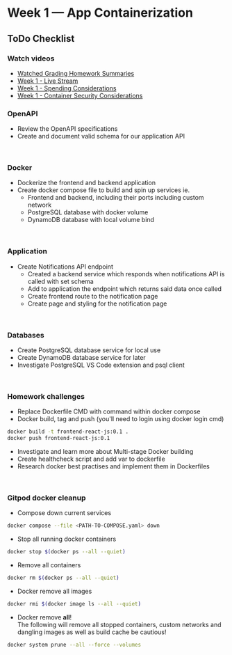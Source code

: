 # Week 1 — App Containerization

## ToDo Checklist<p>

### Watch videos
- [Watched Grading Homework Summaries](https://www.youtube.com/watch?v=FKAScachFgk&list=PLBfufR7vyJJ7k25byhRXJldB5AiwgNnWv&index=25)<br>
- [Week 1 - Live Stream](https://www.youtube.com/watch?v=zJnNe5Nv4tE&list=PLBfufR7vyJJ7k25byhRXJldB5AiwgNnWv&index=22)<br>
- [Week 1 - Spending Considerations](https://www.youtube.com/watch?v=OAMHu1NiYoI&list=PLBfufR7vyJJ7k25byhRXJldB5AiwgNnWv&index=24)<br>
- [Week 1 - Container Security Considerations](https://www.youtube.com/watch?v=OjZz4D0B-cA&list=PLBfufR7vyJJ7k25byhRXJldB5AiwgNnWv&index=25)<br>

### OpenAPI<p>

- Review the OpenAPI specifications
- Create and document valid schema for our application API
<br>

### Docker<p>

- Dockerize the frontend and backend application
- Create docker compose file to build and spin up services ie.
  - Frontend and backend, including their ports including custom network
  - PostgreSQL database with docker volume
  - DynamoDB database with local volume bind
<br>

### Application<p>

- Create Notifications API endpoint
  - Created a backend service which responds when notifications API is called with set schema
  - Add to application the endpoint which returns said data once called
  - Create frontend route to the notification page
  - Create page and styling for the notification page
<br>

### Databases<p>

- Create PostgreSQL database service for local use
- Create DynamoDB database service for later
- Investigate PostgreSQL VS Code extension and psql client
<br>

### Homework challenges<p>

- Replace Dockerfile CMD with command within docker compose
- Docker build, tag and push (you'll need to login using docker login cmd)
```sh
docker build -t frontend-react-js:0.1 .
docker push frontend-react-js:0.1
```
- Investigate and learn more about Multi-stage Docker building
- Create healthcheck script and add var to dockerfile
- Research docker best practises and implement them in Dockerfiles
<br>

### Gitpod docker cleanup<p>

- Compose down current services
```sh
docker compose --file <PATH-TO-COMPOSE.yaml> down
```
- Stop all running docker containers
```sh
docker stop $(docker ps --all --quiet)
```
- Remove all containers
```sh
docker rm $(docker ps --all --quiet)
```
- Docker remove all images
```sh
docker rmi $(docker image ls --all --quiet)
```
- Docker remove **all**!<br>
The following will remove all stopped containers, custom networks and dangling images as well as build cache be cautious!
```sh
docker system prune --all --force --volumes
```
